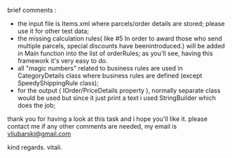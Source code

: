 brief comments :

- the input file is Items.xml where parcels/order details are stored; please use it for other test data;
- the missing calculation rules( like #5 In order to award those who send multiple parcels, special discounts have beenintroduced.)
     will be added in Main function into the list of orderRules; as you'll see, having this framework it's very easy to do.
- all "magic numbers" related to business rules are used in CategoryDetails class where business rules are defined (except SpeedyShippingRule class);
- for the output ( IOrder/PriceDetails property ), normally separate class would be used but since it just print a text i used StringBuilder which does the job;

thank you for having a look at this task and i hope you'll like it.
please contact me if any other comments are needed, my email is vliubarski@gmail.com

kind regards.
vitali.
